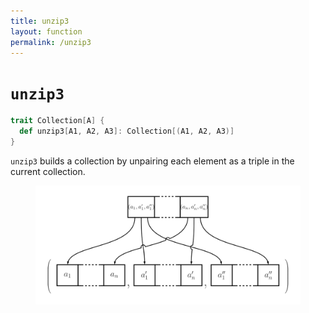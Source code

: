 ```yaml
---
title: unzip3
layout: function
permalink: /unzip3
---
```


# `unzip3`

~~~ scala
trait Collection[A] {
  def unzip3[A1, A2, A3]: Collection[(A1, A2, A3)]
}
~~~

`unzip3` builds a collection by unpairing each element as a triple in the current
collection.

<figure class="diagram">
  <img src="images/unzip3.svg" alt="unzip3 function">
  <!-- <figcaption class="diagram-desc"></figcaption> -->
</figure>
